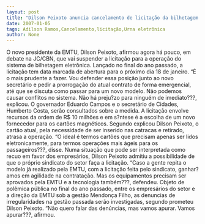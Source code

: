 ```yaml
---
layout: post
title: "Dilson Peixoto anuncia cancelamento de licitação da bilhetagem eletronica na EMTU"
date: 2007-01-05
tags: Adilson Ramos,Cancelamento,licitação,Urna eletrônica
author: None
---
```

O novo presidente da EMTU, Dilson Peixoto, afirmou agora há pouco, em debate na JC/CBN, que vai suspender a licitação para a operação do sistema de bilhetagem eletrônica.
Lançado no final do ano passado, a licitação tem data marcada de abertura para o próximo dia 18 de janeiro.
“É o mais prudente a fazer. Vou defender essa posição junto ao novo secretário e pedir a prorrogação do atual contrato de forma emergencial, até que se discuta como passar para um novo modelo. Não podemos causar conflitos no sistema. Não há preju?zo para ninguém de imediato???, explicou.
O governador Eduardo Campos e o secretário de Cidades, Humberto Costa, serão consultados sobre a medida.
A licitação envolve recursos da ordem de R$ 10 milhões e em s?ntese é a escolha de um novo fornecedor para os cartões magnéticos.
Segundo explicou Dilson Peixoto, o cartão atual, pela necessidade de ser inserido nas catracas e retirado, atrasa a operação. “O ideal é termos cartões que precisam apenas ser lidos eletronicamente, para termos operações mais ágeis para os passageiros???, disse.
Numa situação que pode ser interpretada como recuo em favor dos empresários, Dilson Peixoto admitiu a possibilidade de que o próprio sindicato do setor faça a licitação. “Caso a gente repita o modelo já realizado pela EMTU, com a licitação feita pelo sindicato, ganhar?amos em agilidade na contratação. Mas os equipamentos precisam ser aprovados pela EMTU e a tecnologia também???, defendeu.
Objeto de polêmica pública no final do ano passado, entre os empresários do setor e a direção da EMTU sob a gestão Mendonça Filho, as denuncias de irregularidades na gestão passada serão investigadas, segundo prometeu Dilson Peixoto. 
“Não quero falar das denúncias, mas vamos apurar. Vamos apurar???, afirmou. 